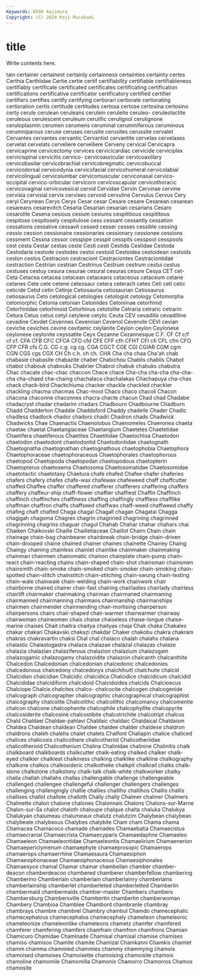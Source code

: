 ```yaml
---
Keywords: 8599 kojimura
Copyright: (C) 2024 Koji Murakami
---
```


# title

Write contents here.



tain certainer
certainest certainly certainness certainties certainty certes Certhia Certhiidae Certie certie
certif certifiability certifiable certifiableness certifiably certificate certificated certificates certificating certification
certifications certificative certificator certificatory certified certifier certifiers certifies certify certifying
certiorari certiorate certiorating certioration certis certitude certitudes certosa certose certosina
certosino certy cerule cerulean ceruleans cerulein ceruleite ceruleo- ceruleolactite ceruleous
cerulescent ceruleum cerulific cerulignol cerulignone ceruloplasmin cerumen cerumens ceruminal ceruminiferous
ceruminous cerumniparous ceruse ceruses cerusite cerusites cerussite cervalet Cervantes cervantes
cervantic Cervantist cervantite cervelas cervelases cervelat cervelats cerveliere cervelliere Cerveny
cervical Cervicapra cervicaprine cervicectomy cervices cervicicardiac cervicide cerviciplex cervicispinal cervicitis
cervico- cervicoauricular cervicoaxillary cervicobasilar cervicobrachial cervicobregmatic cervicobuccal cervicodorsal cervicodynia cervicofacial
cervicohumeral cervicolabial cervicolingual cervicolumbar cervicomuscular cerviconasal cervico-occipital cervico-orbicular cervicorn cervicoscapular
cervicothoracic cervicovaginal cervicovesical cervid Cervidae Cervin Cervinae cervine cervisia cervisial
cervix cervixes cervoid cervuline Cervulus Cervus Cery ceryl Cerynean Cerys
Ceryx Cesar cesar Cesare cesare Cesarean cesarean cesareans cesarevitch Cesaria
Cesarian cesarian cesarians Cesaro cesarolite Cesena cesious cesium cesiums cespititious
cespititous cespitose cespitosely cespitulose cess cessant cessantly cessation cessations cessative
cessavit cessed cesser cesses cessible cessing cessio cession cessionaire cessionaries
cessionary cessionee cessions cessment Cessna cessor cesspipe cesspit cesspits cesspool
cesspools cest cesta Cestar cestas ceste Cesti cesti Cestida Cestidae
Cestoda Cestodaria cestode cestodes cestoi cestoid Cestoidea cestoidean cestoids ceston
cestos Cestracion cestraciont Cestraciontes Cestraciontidae cestraction Cestrian cestrian Cestrinus Cestrum
cestrum cestui cestus cestuses cestuy cesura cesurae cesural cesuras cesure
Cesya CET cet- Ceta Cetacea cetacea cetacean cetaceans cetaceous cetaceum
cetane cetanes Cete cete cetene ceteosaur cetera ceterach cetes Ceti
ceti cetic ceticide Cetid cetin Cetinje Cetiosauria cetiosaurian Cetiosaurus cetiosaurus
Ceto cetological cetologies cetologist cetology Cetomorpha cetomorphic Cetonia cetonian Cetoniides
Cetoniinae cetorhinid Cetorhinidae cetorhinoid Cetorhinus cetotolite Cetraria cetraric cetrarin Cetura
Cetus cetus cetyl cetylene cetylic Ceuta CEV cevadilla cevadilline cevadine
Cevdet Cevennes Cevennian Cevenol Cevenole CEVI cevian ceviche ceviches cevine
cevitamic ceylanite Ceylon ceylon Ceylonese ceylonese ceylonite ceyssatite Ceyx Cezanne
Cezannesque C.F. CF Cf c/f cf cf. CFA CFB CFC
CFCA CFD cfd CFE CFF cfh CFHT CFI cfi CFL
cfm CFO CFP CFR cfs C.G. CG c.g. cg cg.
CGA CGCT CGE CGI CGIAR CGM cgm CGN CGS cgs
CGX CH Ch c.h. ch ch. CHA Cha cha chaa
Cha'ah chab chabasie chabasite chabazite chaber Chabichou Chablis chablis Chabot
chabot chabouk chabouks Chabrier Chabrol chabuk chabuks chabutra Chac chacate
chac-chac chaccon Chace chace Cha-cha cha-cha cha-cha-cha cha-chaed cha-chaing chachalaca
chachalakas Chachapuya cha-chas chack chack-bird Chackchiuma chacker chackle chackled chackler
chackling chacma chacmas Chac-mool Chaco chaco chacoli Chacon chacona chaconne
chaconnes chacra chacte chacun Chad chad Chadabe chadacryst chadar chadarim
chadars Chadbourn Chadbourne Chadburn Chadd Chadderton Chaddie Chaddsford Chaddy chadelle
Chader Chadic chadless chadlock chador chadors chadri Chadron chads Chadwick
Chadwicks Chae Chaenactis Chaenolobus Chaenomeles Chaeronea chaeta chaetae chaetal Chaetangiaceae
Chaetangium Chaetetes Chaetetidae Chaetifera chaetiferous Chaetites Chaetitidae Chaetochloa Chaetodon chaetodon
chaetodont chaetodontid Chaetodontidae chaetognath Chaetognatha chaetognathan chaetognathous chaetophobia Chaetophora Chaetophoraceae
chaetophoraceous Chaetophorales chaetophorous chaetopod Chaetopoda chaetopodan chaetopodous chaetopterin Chaetopterus chaetosema
Chaetosoma Chaetosomatidae Chaetosomidae chaetotactic chaetotaxy Chaetura chafe chafed Chafee chafer
chaferies chafers chafery chafes chafe-wax chafewax chafeweed chaff chaffcutter chaffed
Chaffee chaffer chaffered chafferer chafferers chaffering chaffers chaffery chaffeur-ship chaff-flower
chaffier chaffiest Chaffin Chaffinch chaffinch chaffinches chaffiness chaffing chaffingly chaffless
chafflike chaffman chaffron chaffs chaffseed chaffwax chaff-weed chaffweed chaffy chafing
chaft chafted Chaga chagal Chagall chagan Chagatai Chagga chagigah chagoma
Chagres chagrin chagrined chagrining chagrinned chagrinning chagrins chaguar chagul Chahab
Chahar chahar chahars chai Chaiken Chaikovski Chaille Chailletiaceae Chaillot Chaim
Chain chain chainage chain-bag chainbearer chainbreak chain-bridge chain-driven chain-drooped chaine
chained chainer chaines chainette Chainey Chaing Chaingy chaining chainless chainlet
chainlike chainmaker chainmaking chainman chainmen chainomatic chainon chainplate chain-pump chain-react
chain-reacting chains chain-shaped chain-shot chainsman chainsmen chainsmith chain-smoke chain-smoked chain-smoker
chain-smoking chain-spotted chain-stitch chainstitch chain-stitching chain-swung chain-testing chain-wale chainwale chain-welding
chain-work chainwork chair chairborne chaired chairer chair-fast chairing chairladies chairlady
chairless chairlift chairmaker chairmaking chairman chairmaned chairmaning chairmanned chairmanning chairmans
chairmanship chairmanships chairmen chairmender chairmending chair-mortising chairperson chairpersons chairs chair-shaped
chair-warmer chairwarmer chairway chairwoman chairwomen chais chaise chaiseless chaise-longue chaise-marine
chaises Chait chaitra chaitya chaityas chaja Chak chaka Chakales chakar
chakari Chakavski chakazi chakdar Chaker chakobu chakra chakram chakras chakravartin
chaksi Chal chal chalaco chalah chalahs chalana chalastic Chalastogastra chalaza
chalazae chalazal chalazas chalaze chalazia chalazian chalaziferous chalazion chalazium chalazogam
chalazogamic chalazogamy chalazoidite chalazoin chalcanth chalcanthite Chalcedon Chalcedonian chalcedonian chalcedonic
chalcedonies chalcedonous chalcedony chalcedonyx chalchihuitl chalchuite chalcid Chalcidian chalcidian Chalcidic
chalcidica Chalcidice chalcidicum chalcidid Chalcididae chalcidiform chalcidoid Chalcidoidea chalcids Chalcioecus
Chalciope Chalcis chalcites chalco- chalcocite chalcogen chalcogenide chalcograph chalcographer chalcographic
chalcographical chalcographist chalcography chalcolite Chalcolithic chalcolithic chalcomancy chalcomenite chalcon chalcone
chalcophanite chalcophile chalcophyllite chalcopyrite chalcosiderite chalcosine chalcostibite chalcotrichite chalcotript chalcus
Chald Chaldaei Chaldae-pahlavi Chaldaic chaldaic Chaldaical Chaldaism Chaldea Chaldean chaldean
Chaldee chaldee chalder chaldese chaldron chaldrons chaleh chalehs chalet chalets
Chalfont Chaliapin chalice chaliced chalices chalicosis chalicothere chalicotheriid Chalicotheriidae chalicotherioid
Chalicotherium Chalina Chalinidae chalinine Chalinitis chalk chalkboard chalkboards chalkcutter chalk-eating
chalked chalker chalk-eyed chalkier chalkiest chalkiness chalking chalklike chalkline chalkography
chalkone chalkos chalkosideric chalkotheke chalkpit chalkrail chalks chalk-stone chalkstone chalkstony
chalk-talk chalk-white chalkworker chalky challa challah challahs challas challengable challenge
challengeable challenged challengee challengeful challenger challengers challenges challenging challengingly challie
challies challiho challihos Challis challis challises challot challote challoth Chally
chally Chalmer chalmer Chalmers Chalmette chalon chalone chalones Chalonnais Chalons
Chalons-sur-Marne Chalon-sur-Sa chalot chaloth chaloupe chalque chalta chaluka Chalukya Chalukyan
chalumeau chalumeaux chalutz chalutzim Chalybean chalybean chalybeate chalybeous Chalybes chalybite
Cham cham Chama chama Chamacea Chamacoco chamade chamades Chamaebatia Chamaecistus
chamaecranial Chamaecrista Chamaecyparis Chamaedaphne Chamaeleo Chamaeleon Chamaeleontidae Chamaeleontis Chamaelirium Chamaenerion
Chamaepericlymenum chamaephyte chamaeprosopic Chamaerops chamaerops chamaerrhine Chamaesaura Chamaesiphon Chamaesiphonaceae Chamaesiphonaceous
Chamaesiphonales Chamaesyce chamal Chamar chamar chambellan chamber chamber-deacon chamberdeacon chambered
chamberer chamberfellow chambering Chamberino Chamberlain chamberlain chamberlainry chamberlains chamberlainship chamberlet
chamberleted chamberletted Chamberlin chambermaid chambermaids chamber-master Chambers chambers Chambersburg Chambersville
Chambertin chambertin chamberwoman Chambery Chambioa Chamblee Chambord chambranle chambray chambrays
chambre chambrel Chambry chambul Chamdo chamecephalic chamecephalous chamecephalus chamecephaly chameleon
chameleonic chameleonize chameleonlike chameleons chametz chamfer chamfered chamferer chamfering chamfers
chamfrain chamfron chamfrons Chamian Chamicuro Chamidae Chaminade Chamisal chamisal chamise
chamises chamiso chamisos Chamite chamite Chamizal Chamkanni Chamkis chamlet chamm
chamma chammied chammies chammy chammying chamois chamoised chamoises Chamoisette chamoising
chamoisite chamoix chamoline chamomile Chamomilla Chamonix Chamorro Chamorros Chamos chamosite
